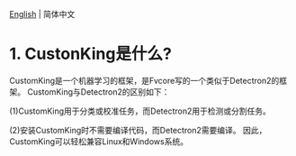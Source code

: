 [English](https://github.com/dongdongdong1217/Detectron2-All/blob/main/README.md) | 简体中文

# 1. CustonKing是什么?
CustomKing是一个机器学习的框架，是Fvcore写的一个类似于Detectron2的框架。 CustomKing与Detectron2的区别如下：

(1)CustomKing用于分类或校准任务，而Detectron2用于检测或分割任务。

(2)安装CustomKing时不需要编译代码，而Detectron2需要编译。 因此，CustomKing可以轻松兼容Linux和Windows系统。
